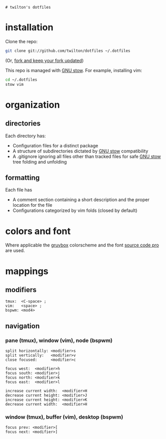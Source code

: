 ```
# twilton's dotfiles
```

# installation

Clone the repo:
```bash
git clone git://github.com/twilton/dotfiles ~/.dotfiles
```
(Or, [fork and keep your fork
updated](http://robots.thoughtbot.com/keeping-a-github-fork-updated))

This repo is managed with [GNU stow][stow]. For example, installing vim:
```bash
cd ~/.dotfiles
stow vim
```

# organization

## directories

Each directory has:
* Configuration files for a distinct package
* A structure of subdirectories dictated by [GNU stow][stow]
  compatibility
* A .gitignore ignoring all files other than tracked files for safe [GNU
  stow][stow] tree folding and unfolding

## formatting

Each file has
* A comment section containing a short description and the proper location for the file
* Configurations categorized by vim folds (closed by default)

# colors and font

Where applicable the [gruvbox][gruvbox] colorscheme and the font
[source code pro][source code pro] are used.

# mappings

## modifiers

```
tmux:  <C-space> ;
vim:   <space> ;
bspwm: <mod4>
```

## navigation

### pane (tmux), window (vim), node (bspwm)

```
split horizontally: <modifier>s
split vertically:   <modifier>v
close focused:      <modifier>c
```
```
focus west:  <modifier>h
focus south: <modifier>j
focus north: <modifier>k
focus east:  <modifier>l
```
```
increase current width:  <modifier>H
decrease current height: <modifier>J
increase current height: <modifier>K
decrease current width:  <modifier>H
```

### window (tmux), buffer (vim), desktop (bspwm)

```
focus prev: <modifier>[
focus next: <modifier>]
```

[stow]: https://www.gnu.org/software/stow/
[gruvbox]: https://github.com/morhetz/gruvbox
[source code pro]: https://github.com/adobe-fonts/source-code-pro
